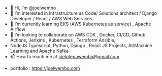 - 👋 Hi, I’m @joelwembo
- 👀 I’m interested in Infrastructure as Code/ Solutions architect / Django Developer / React / AWS Web Services
- 🌱 I’m currently learning EKS (AWS Kubernetes as service) , Apache Airflow
- 💞️ I’m looking to collaborate on AWS CDK , Docker, CI/CD, Github Actions, Jenkins , Kubernetes , Terraform Ansible,
-  NodeJS Typescript, Python, Django , React JS Projects, AI/Machine Learning and Apache Kafka
- 📫 How to reach me at joelotepawembo@gmail.com

<!---
joelwembo/joelwembo I am Joel Otepa Wembo Cloud platform solutions architect consultant offering an immense experience, diligent, intelligent and critical
technical skills to companies such as Dell, Apple Inc, UBA Bank, BIAO Bank France, Equity Bank, Sanmina SCI
and more. I specialize in building applications for financial, IT, and Security Software as services solutions using
AWS, Kubernetes, Docker, Python, Django, Terraform, SQL, Jenkins and NodeJS. I have achieved works in
both back-end, front-end and devops for commercial banking, Brokerage Firms, Investment Banking, Insurances
and blockchain; creating mobile apps, API Integration, ETL pipelines, CI/CD and cloud solutions architectures.
--->
- portfolio : https://joelwembo.com
